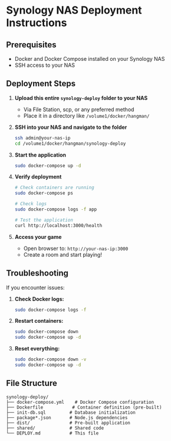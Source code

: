 # Synology NAS Deployment Instructions

## Prerequisites
- Docker and Docker Compose installed on your Synology NAS
- SSH access to your NAS

## Deployment Steps

1. **Upload this entire `synology-deploy` folder to your NAS**
   - Via File Station, scp, or any preferred method
   - Place it in a directory like `/volume1/docker/hangman/`

2. **SSH into your NAS and navigate to the folder**
   ```bash
   ssh admin@your-nas-ip
   cd /volume1/docker/hangman/synology-deploy
   ```

3. **Start the application**
   ```bash
   sudo docker-compose up -d
   ```

4. **Verify deployment**
   ```bash
   # Check containers are running
   sudo docker-compose ps
   
   # Check logs
   sudo docker-compose logs -f app
   
   # Test the application
   curl http://localhost:3000/health
   ```

5. **Access your game**
   - Open browser to: `http://your-nas-ip:3000`
   - Create a room and start playing!

## Troubleshooting

If you encounter issues:

1. **Check Docker logs:**
   ```bash
   sudo docker-compose logs -f
   ```

2. **Restart containers:**
   ```bash
   sudo docker-compose down
   sudo docker-compose up -d
   ```

3. **Reset everything:**
   ```bash
   sudo docker-compose down -v
   sudo docker-compose up -d
   ```

## File Structure
```
synology-deploy/
├── docker-compose.yml    # Docker Compose configuration
├── Dockerfile           # Container definition (pre-built)
├── init-db.sql         # Database initialization
├── package*.json       # Node.js dependencies
├── dist/               # Pre-built application
├── shared/             # Shared code
└── DEPLOY.md           # This file
```
